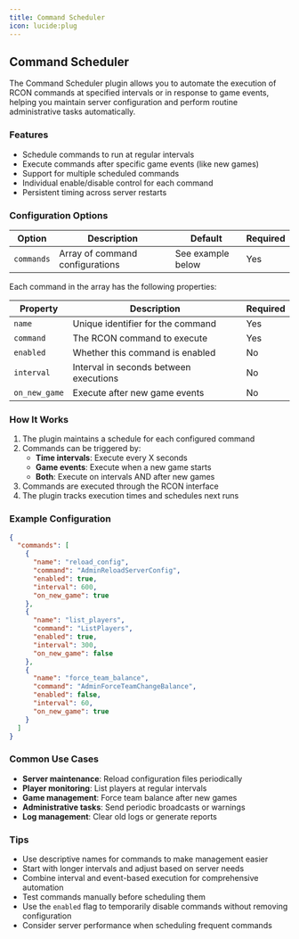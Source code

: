 ```yaml
---
title: Command Scheduler
icon: lucide:plug
---
```


## Command Scheduler

The Command Scheduler plugin allows you to automate the execution of RCON commands at specified intervals or in response to game events, helping you maintain server configuration and perform routine administrative tasks automatically.

### Features

- Schedule commands to run at regular intervals
- Execute commands after specific game events (like new games)
- Support for multiple scheduled commands
- Individual enable/disable control for each command
- Persistent timing across server restarts

### Configuration Options

| Option | Description | Default | Required |
|--------|-------------|---------|----------|
| `commands` | Array of command configurations | See example below | Yes |

Each command in the array has the following properties:

| Property | Description | Required |
|----------|-------------|----------|
| `name` | Unique identifier for the command | Yes |
| `command` | The RCON command to execute | Yes |
| `enabled` | Whether this command is enabled | No |
| `interval` | Interval in seconds between executions | No |
| `on_new_game` | Execute after new game events | No |

### How It Works

1. The plugin maintains a schedule for each configured command
2. Commands can be triggered by:
   - **Time intervals**: Execute every X seconds
   - **Game events**: Execute when a new game starts
   - **Both**: Execute on intervals AND after new games
3. Commands are executed through the RCON interface
4. The plugin tracks execution times and schedules next runs

### Example Configuration

```json
{
  "commands": [
    {
      "name": "reload_config",
      "command": "AdminReloadServerConfig",
      "enabled": true,
      "interval": 600,
      "on_new_game": true
    },
    {
      "name": "list_players",
      "command": "ListPlayers",
      "enabled": true,
      "interval": 300,
      "on_new_game": false
    },
    {
      "name": "force_team_balance",
      "command": "AdminForceTeamChangeBalance",
      "enabled": false,
      "interval": 60,
      "on_new_game": true
    }
  ]
}
```

### Common Use Cases

- **Server maintenance**: Reload configuration files periodically
- **Player monitoring**: List players at regular intervals
- **Game management**: Force team balance after new games
- **Administrative tasks**: Send periodic broadcasts or warnings
- **Log management**: Clear old logs or generate reports

### Tips

- Use descriptive names for commands to make management easier
- Start with longer intervals and adjust based on server needs
- Combine interval and event-based execution for comprehensive automation
- Test commands manually before scheduling them
- Use the `enabled` flag to temporarily disable commands without removing configuration
- Consider server performance when scheduling frequent commands

